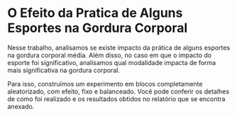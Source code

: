 # O Efeito da Pratica de Alguns Esportes na Gordura Corporal

Nesse trabalho, analisamos se existe impacto da prática de alguns esportes na gordura corporal média. Além disso, no caso em que o impacto do esporte foi significativo, analisamos qual modalidade impacta de forma mais significativa na gordura corporal.

Para isso, construímos um experimento em blocos completamente aleatorizado, com efeito, fixo e balanceado. Você pode conferir os detalhes de como foi realizado e os resultados obtidos no relatório que se encontra anexado. 
